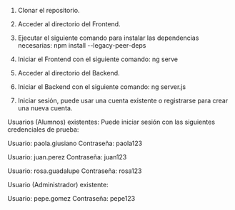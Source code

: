 
1.	Clonar el repositorio.

2.	Acceder al directorio del Frontend.


3.	Ejecutar el siguiente comando para instalar las dependencias necesarias: 
npm install --legacy-peer-deps

4.	Iniciar el Frontend con el siguiente comando: ng serve

5.	Acceder al directorio del Backend.

6.	Iniciar el Backend con el siguiente comando: ng server.js

7.	Iniciar sesión, puede usar una cuenta existente o registrarse para crear una nueva cuenta.

Usuarios (Alumnos) existentes: Puede iniciar sesión con las siguientes credenciales de prueba:

  Usuario: paola.giusiano
  Contraseña: paola123
  
  Usuario: juan.perez
  Contraseña: juan123
  
  Usuario: rosa.guadalupe
  Contraseña: rosa123

Usuario (Administrador) existente:
  
  Usuario: pepe.gomez
  Contraseña: pepe123
